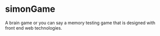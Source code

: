 # simonGame
A brain game or you can say a memory testing game that is designed with front end web technologies.
